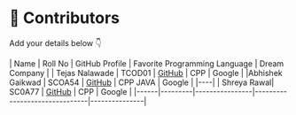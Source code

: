 # 👥 Contributors

Add your details below 👇

| Name | Roll No | GitHub Profile | Favorite Programming Language | Dream Company |
| Tejas Nalawade | TCOD01 | [GitHub](https://github.com/Tejas-Santosh-Nalawade) | CPP | Google |
|Abhishek Gaikwad | SCOA54 | [GitHub](https://github.com/abhi-7755/first-contribution.git) | CPP JAVA | Google |
|----|
| Shreya Rawal| SC0A77 | [GitHub](https://github.com/shreyarawal6486-sketch) | CPP | Google |
|------|---------|----------------|-------------------------------|---------------|